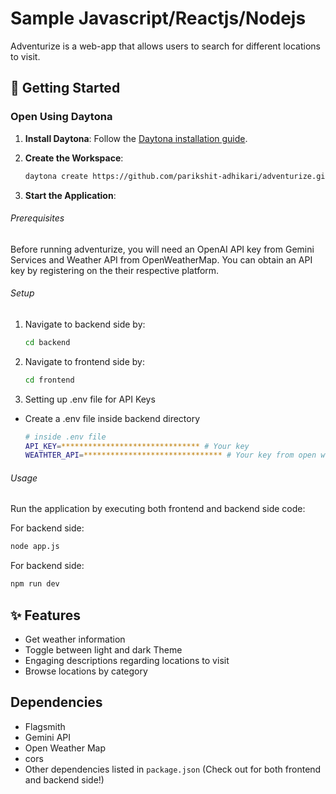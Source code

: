 # Sample Javascript/Reactjs/Nodejs

Adventurize is a web-app that allows users to search for different locations to visit.

## 🚀 Getting Started  

### Open Using Daytona  

1. **Install Daytona**: Follow the [Daytona installation guide](https://www.daytona.io/docs/installation/installation/).  

2. **Create the Workspace**:  
   ```bash  
   daytona create https://github.com/parikshit-adhikari/adventurize.git 
   ```  

3. **Start the Application**:  

###### Prerequisites

Before running adventurize, you will need an OpenAI API key from Gemini Services and Weather API from OpenWeatherMap. You can obtain an API key by registering on the their respective platform.

###### Setup
1. Navigate to backend side by:

   ```bash
   cd backend
   ``` 

2. Navigate to frontend side by:

   ```bash
   cd frontend
   ``` 

3. Setting up .env file for API Keys 

- Create a .env file inside backend directory

  ```bash
  # inside .env file
  API_KEY=******************************* # Your key
  WEATHTER_API=******************************* # Your key from open weather map
  ```
###### Usage

Run the application by executing both frontend and backend side code:

For backend side:

```bash
node app.js 
```

For backend side:

```bash
npm run dev
```

## ✨ Features  
- Get weather information
- Toggle between light and dark Theme
- Engaging descriptions regarding locations to visit
- Browse locations by category

## Dependencies

- Flagsmith
- Gemini API
- Open Weather Map  
- cors
- Other dependencies listed in `package.json` (Check out for both frontend and backend side!)

